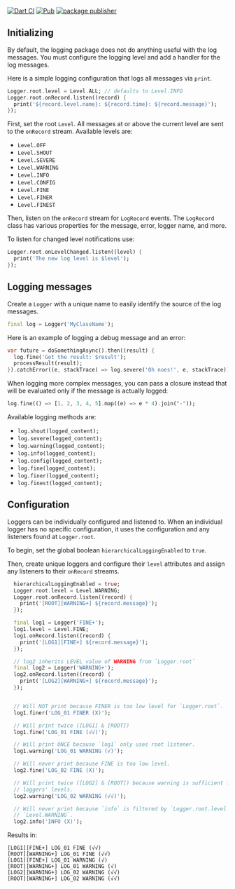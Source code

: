 [![Dart CI](https://github.com/dart-lang/core/actions/workflows/logging.yaml/badge.svg)](https://github.com/dart-lang/core/actions/workflows/logging.yaml)
[![Pub](https://img.shields.io/pub/v/logging.svg)](https://pub.dev/packages/logging)
[![package publisher](https://img.shields.io/pub/publisher/logging.svg)](https://pub.dev/packages/logging/publisher)

## Initializing

By default, the logging package does not do anything useful with the log
messages. You must configure the logging level and add a handler for the log
messages.

Here is a simple logging configuration that logs all messages via `print`.

```dart
Logger.root.level = Level.ALL; // defaults to Level.INFO
Logger.root.onRecord.listen((record) {
  print('${record.level.name}: ${record.time}: ${record.message}');
});
```

First, set the root `Level`. All messages at or above the current level are sent to the
`onRecord` stream. Available levels are:

+ `Level.OFF`
+ `Level.SHOUT`
+ `Level.SEVERE`
+ `Level.WARNING`
+ `Level.INFO`
+ `Level.CONFIG`
+ `Level.FINE`
+ `Level.FINER`
+ `Level.FINEST`

Then, listen on the `onRecord` stream for `LogRecord` events. The `LogRecord`
class has various properties for the message, error, logger name, and more.

To listen for changed level notifications use:

```dart
Logger.root.onLevelChanged.listen((level) {
  print('The new log level is $level');
});
```

## Logging messages

Create a `Logger` with a unique name to easily identify the source of the log
messages.

```dart
final log = Logger('MyClassName');
```

Here is an example of logging a debug message and an error:

```dart
var future = doSomethingAsync().then((result) {
  log.fine('Got the result: $result');
  processResult(result);
}).catchError((e, stackTrace) => log.severe('Oh noes!', e, stackTrace));
```

When logging more complex messages, you can pass a closure instead that will be
evaluated only if the message is actually logged:

```dart
log.fine(() => [1, 2, 3, 4, 5].map((e) => e * 4).join("-"));
```

Available logging methods are:

+ `log.shout(logged_content);`
+ `log.severe(logged_content);`
+ `log.warning(logged_content);`
+ `log.info(logged_content);`
+ `log.config(logged_content);`
+ `log.fine(logged_content);`
+ `log.finer(logged_content);`
+ `log.finest(logged_content);`

## Configuration

Loggers can be individually configured and listened to. When an individual logger has no
specific configuration, it uses the configuration and any listeners found at `Logger.root`.

To begin, set the global boolean `hierarchicalLoggingEnabled` to `true`.

Then, create unique loggers and configure their `level` attributes and assign any listeners to
their `onRecord` streams.


```dart
  hierarchicalLoggingEnabled = true;
  Logger.root.level = Level.WARNING;
  Logger.root.onRecord.listen((record) {
    print('[ROOT][WARNING+] ${record.message}');
  });

  final log1 = Logger('FINE+');
  log1.level = Level.FINE;
  log1.onRecord.listen((record) {
    print('[LOG1][FINE+] ${record.message}');
  });

  // log2 inherits LEVEL value of WARNING from `Logger.root`
  final log2 = Logger('WARNING+');
  log2.onRecord.listen((record) {
    print('[LOG2][WARNING+] ${record.message}');
  });


  // Will NOT print because FINER is too low level for `Logger.root`.
  log1.finer('LOG_01 FINER (X)');

  // Will print twice ([LOG1] & [ROOT])
  log1.fine('LOG_01 FINE (√√)');

  // Will print ONCE because `log1` only uses root listener.
  log1.warning('LOG_01 WARNING (√)');

  // Will never print because FINE is too low level.
  log2.fine('LOG_02 FINE (X)');

  // Will print twice ([LOG2] & [ROOT]) because warning is sufficient for all
  // loggers' levels.
  log2.warning('LOG_02 WARNING (√√)');

  // Will never print because `info` is filtered by `Logger.root.level` of
  // `Level.WARNING`.
  log2.info('INFO (X)');
```

Results in:

```
[LOG1][FINE+] LOG_01 FINE (√√)
[ROOT][WARNING+] LOG_01 FINE (√√)
[LOG1][FINE+] LOG_01 WARNING (√)
[ROOT][WARNING+] LOG_01 WARNING (√)
[LOG2][WARNING+] LOG_02 WARNING (√√)
[ROOT][WARNING+] LOG_02 WARNING (√√)
```
